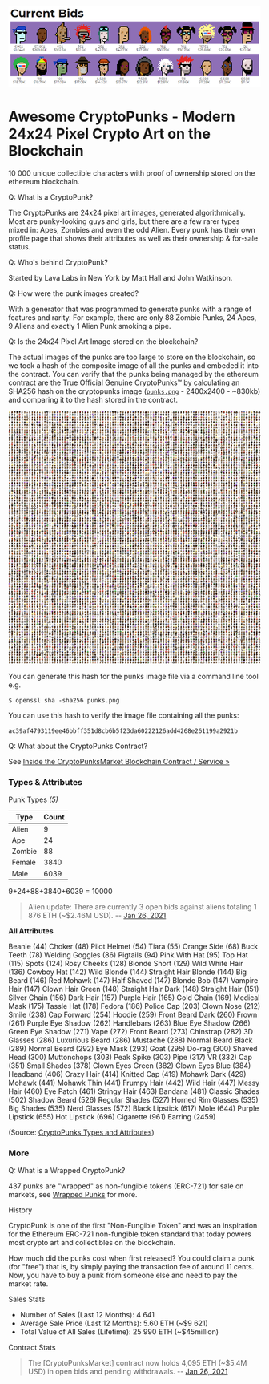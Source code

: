 
![](i/punks-bids.png)


# Awesome CryptoPunks  - Modern 24x24 Pixel Crypto Art on the Blockchain


10 000 unique collectible characters with proof of ownership stored on the ethereum blockchain.





Q: What is a CryptoPunk?

The CryptoPunks are 24x24 pixel art images, generated algorithmically. Most are punky-looking guys and girls, but there are a few rarer types mixed in: Apes, Zombies and even the odd Alien. Every punk has their own profile page that shows their attributes as well as their ownership & for-sale status.

Q: Who's behind CryptoPunk?

Started by Lava Labs in New York
by Matt Hall and John Watkinson.




Q: How were the punk images created?

With a generator that was programmed to generate punks with a range of features and rarity. For example, there are only 88 Zombie Punks, 24 Apes, 9 Aliens and exactly 1 Alien Punk smoking a pipe.


Q: Is the 24x24 Pixel Art Image stored on the blockchain?

The actual images of the punks are too large to store on the blockchain, so we took a hash of the composite image of all the punks and embeded it into the contract. You can verify that the punks being managed by the ethereum contract are the True Official Genuine CryptoPunks™ by calculating an SHA256 hash on the cryptopunks image
([`punks.png`](i/punks.png) - 2400x2400 - ~830kb) and comparing it to the hash stored in the contract.


![](i/punks-zoom.png)

You can generate this hash for the punks image file via a command line tool e.g.

```
$ openssl sha -sha256 punks.png
```

You can use this hash to verify the image file containing all the punks:

``` solidity
ac39af4793119ee46bbff351d8cb6b5f23da60222126add4268e261199a2921b
```



Q: What about the CryptoPunks Contract?

See [Inside the CryptoPunksMarket Blockchain Contract / Service »](contracts)


### Types & Attributes


Punk Types _(5)_

Type   | Count
-------|---------
Alien  | 9
Ape    | 24
Zombie | 88
Female | 3840
Male   | 6039

9+24+88+3840+6039 = 10000

>  Alien update:
> There are currently 3 open bids against aliens totaling 1 876 ETH (~$2.46M USD). -- [Jan 26, 2021](https://twitter.com/larvalabs/status/1353914494012039169)



**All Attributes**

Beanie (44)
Choker (48)
Pilot Helmet (54)
Tiara (55)
Orange Side (68)
Buck Teeth (78)
Welding Goggles (86)
Pigtails (94)
Pink With Hat (95)
Top Hat (115)
Spots (124)
Rosy Cheeks (128)
Blonde Short (129)
Wild White Hair (136)
Cowboy Hat (142)
Wild Blonde (144)
Straight Hair Blonde (144)
Big Beard (146)
Red Mohawk (147)
Half Shaved (147)
Blonde Bob (147)
Vampire Hair (147)
Clown Hair Green (148)
Straight Hair Dark (148)
Straight Hair (151)
Silver Chain (156)
Dark Hair (157)
Purple Hair (165)
Gold Chain (169)
Medical Mask (175)
Tassle Hat (178)
Fedora (186)
Police Cap (203)
Clown Nose (212)
Smile (238)
Cap Forward (254)
Hoodie (259)
Front Beard Dark (260)
Frown (261)
Purple Eye Shadow (262)
Handlebars (263)
Blue Eye Shadow (266)
Green Eye Shadow (271)
Vape (272)
Front Beard (273)
Chinstrap (282)
3D Glasses (286)
Luxurious Beard (286)
Mustache (288)
Normal Beard Black (289)
Normal Beard (292)
Eye Mask (293)
Goat (295)
Do-rag (300)
Shaved Head (300)
Muttonchops (303)
Peak Spike (303)
Pipe (317)
VR (332)
Cap (351)
Small Shades (378)
Clown Eyes Green (382)
Clown Eyes Blue (384)
Headband (406)
Crazy Hair (414)
Knitted Cap (419)
Mohawk Dark (429)
Mohawk (441)
Mohawk Thin (441)
Frumpy Hair (442)
Wild Hair (447)
Messy Hair (460)
Eye Patch (461)
Stringy Hair (463)
Bandana (481)
Classic Shades (502)
Shadow Beard (526)
Regular Shades (527)
Horned Rim Glasses (535)
Big Shades (535)
Nerd Glasses (572)
Black Lipstick (617)
Mole (644)
Purple Lipstick (655)
Hot Lipstick (696)
Cigarette (961)
Earring	(2459)


(Source: [CryptoPunks Types and Attributes](https://www.larvalabs.com/cryptopunks/attributes))





### More

Q: What is a Wrapped CryptoPunk?

437 punks are "wrapped" as non-fungible tokens (ERC-721) for sale on  markets, see [Wrapped Punks](https://wrappedpunks.com/) for more.




History


CryptoPunk is one of the first "Non-Fungible Token" and was an inspiration for the Ethereum ERC-721 non-fungible token standard
that today powers most crypto art and collectibles on the blockchain.

How much did the punks cost when first released?  You could claim a punk (for "free")
that is, by simply paying the transaction fee of around 11 cents.
Now, you have to buy a punk from someone else and need to pay the market rate.




Sales Stats

- Number of Sales (Last 12 Months): 4 641
- Average Sale Price (Last 12 Months): 5.60 ETH (~$9 621)
- Total Value of All Sales (Lifetime): 25 990 ETH (~$45million)


Contract Stats

> The [CryptoPunksMarket] contract now holds 4,095 ETH (~$5.4M USD) in open bids and pending withdrawals. -- [Jan 26, 2021](https://twitter.com/larvalabs/status/1353915659453870080)


